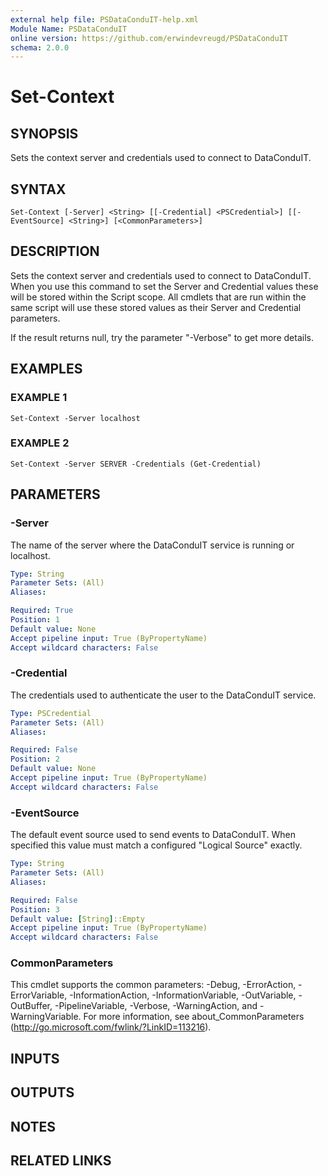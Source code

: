 ```yaml
---
external help file: PSDataConduIT-help.xml
Module Name: PSDataConduIT
online version: https://github.com/erwindevreugd/PSDataConduIT
schema: 2.0.0
---
```


# Set-Context

## SYNOPSIS
Sets the context server and credentials used to connect to DataConduIT.

## SYNTAX

```
Set-Context [-Server] <String> [[-Credential] <PSCredential>] [[-EventSource] <String>] [<CommonParameters>]
```

## DESCRIPTION
Sets the context server and credentials used to connect to DataConduIT.
When you use this command to set the Server and Credential values these will be stored within the Script scope.
All cmdlets that are run within the same script will use these stored values as their Server and Credential parameters.

If the result returns null, try the parameter "-Verbose" to get more details.

## EXAMPLES

### EXAMPLE 1
```
Set-Context -Server localhost
```

### EXAMPLE 2
```
Set-Context -Server SERVER -Credentials (Get-Credential)
```

## PARAMETERS

### -Server
The name of the server where the DataConduIT service is running or localhost.

```yaml
Type: String
Parameter Sets: (All)
Aliases:

Required: True
Position: 1
Default value: None
Accept pipeline input: True (ByPropertyName)
Accept wildcard characters: False
```

### -Credential
The credentials used to authenticate the user to the DataConduIT service.

```yaml
Type: PSCredential
Parameter Sets: (All)
Aliases:

Required: False
Position: 2
Default value: None
Accept pipeline input: True (ByPropertyName)
Accept wildcard characters: False
```

### -EventSource
The default event source used to send events to DataConduIT.
When specified this value must match a configured "Logical Source" exactly.

```yaml
Type: String
Parameter Sets: (All)
Aliases:

Required: False
Position: 3
Default value: [String]::Empty
Accept pipeline input: True (ByPropertyName)
Accept wildcard characters: False
```

### CommonParameters
This cmdlet supports the common parameters: -Debug, -ErrorAction, -ErrorVariable, -InformationAction, -InformationVariable, -OutVariable, -OutBuffer, -PipelineVariable, -Verbose, -WarningAction, and -WarningVariable.
For more information, see about_CommonParameters (http://go.microsoft.com/fwlink/?LinkID=113216).

## INPUTS

## OUTPUTS

## NOTES

## RELATED LINKS
